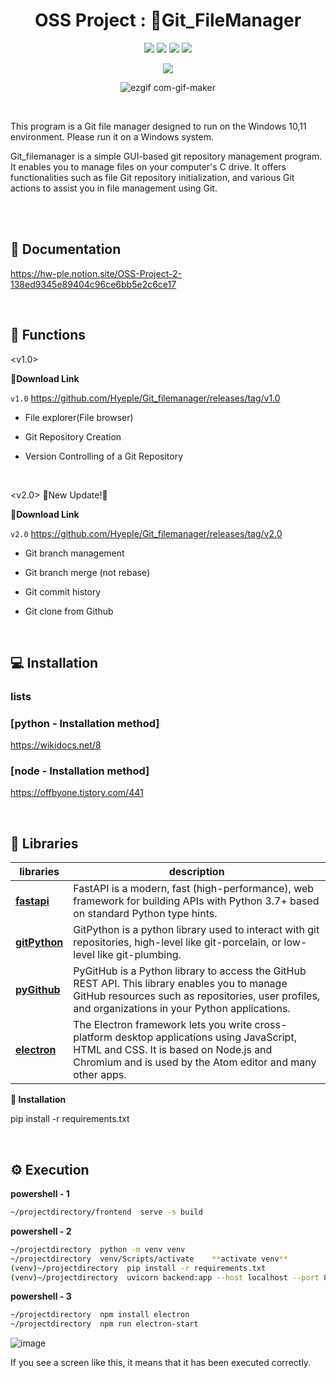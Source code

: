 
<div align="center">
 
# OSS Project : 📁Git_FileManager

 
<img src="https://img.shields.io/badge/react-61DAFB?style=flat-square&logo=react&logoColor=white"/> <img src="https://img.shields.io/badge/typescript-3178C6?style=flat-square&logo=typescript&logoColor=white"/>  <img src="https://img.shields.io/badge/python-3776AB?style=flat-square&logo=python&logoColor=white"/>  <img src="https://img.shields.io/badge/electron-47848F?style=flat-square&logo=electron&logoColor=white"/>  

 
<a href="https://github.com/Hyeple/Git_filemanager/graphs/contributors">
  <img src="https://contrib.rocks/image?repo=Hyeple/Git_filemanager" />
</a>
 
 <br/>
 
 ![ezgif com-gif-maker](https://github.com/Hyeple/Git_filemanager/assets/86519064/81033036-f41c-4f96-acdd-84636d0d191f)
 
 
 </div>
 
 <br/>
 
This program is a Git file manager designed to run on the Windows 10,11 environment.
Please run it on a Windows system. 

Git_filemanager is a simple GUI-based git repository management program. 
It enables you to manage files on your computer's C drive. 
It offers functionalities such as file Git repository initialization, and various Git actions to assist you in file management using Git. 

<br/>


 
<br/>


## 📄 Documentation
https://hw-ple.notion.site/OSS-Project-2-138ed9345e89404c96ce6bb5e2c6ce17

<br/>

## 🔎 Functions

<v1.0>

📎**Download Link**

```v1.0``` https://github.com/Hyeple/Git_filemanager/releases/tag/v1.0


- File explorer(File browser)

- Git Repository Creation

- Version Controlling of a Git Repository

<br/>


<v2.0> 🌟New Update!🌟

📎**Download Link**

```v2.0``` https://github.com/Hyeple/Git_filemanager/releases/tag/v2.0

- Git branch management

- Git branch merge (not rebase)

- Git commit history

- Git clone from Github


<br/>


## 💻 Installation

### lists

### [python - Installation method] 
https://wikidocs.net/8

### [node - Installation method] 
https://offbyone.tistory.com/441


<br/>


 ## 📖 Libraries
 
 |libraries|description|
 |---|-----|
 |[**fastapi**](https://fastapi.tiangolo.com/ko/)|FastAPI is a modern, fast (high-performance), web framework for building APIs with Python 3.7+ based on standard Python type hints.|
 |[**gitPython**](https://gitpython.readthedocs.io/en/stable/)|GitPython is a python library used to interact with git repositories, high-level like git-porcelain, or low-level like git-plumbing.|
 |[**pyGithub**](https://github.com/PyGithub/PyGithub)|PyGitHub is a Python library to access the GitHub REST API. This library enables you to manage GitHub resources such as repositories, user profiles, and organizations in your Python applications.|
 |[**electron**](https://github.com/electron/electron)|The Electron framework lets you write cross-platform desktop applications using JavaScript, HTML and CSS. It is based on Node.js and Chromium and is used by the Atom editor and many other apps.|
 

**📌 Installation**

pip install -r requirements.txt



<br/>


## ⚙️ Execution

**powershell - 1**
```bash
~/projectdirectory/frontend  serve -s build
```

**powershell - 2**
```bash
~/projectdirectory  python -m venv venv 
~/projectdirectory  venv/Scripts/activate    **activate venv**
(venv)~/projectdirectory  pip install -r requirements.txt
(venv)~/projectdirectory  uvicorn backend:app --host localhost --port 8000    ** after serve -s build**
```

**powershell - 3**
```bash
~/projectdirectory  npm install electron
~/projectdirectory  npm run electron-start
```




![image](https://github.com/Hyeple/Git_filemanager/assets/102994654/dbe7ad0a-b154-41d4-b6d7-9ba869c1f55d)

If you see a screen like this, it means that it has been executed correctly.


